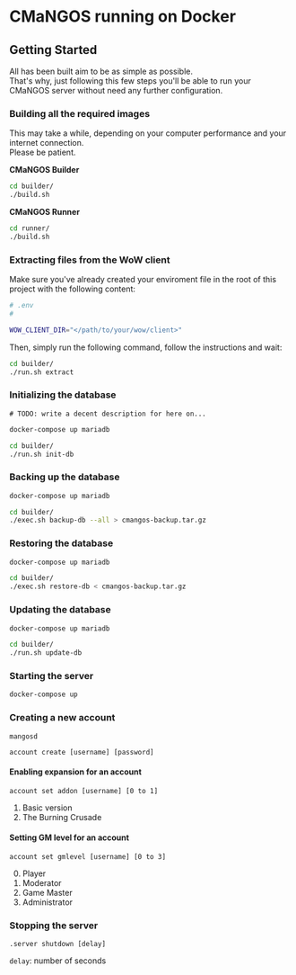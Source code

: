 # CMaNGOS running on Docker

## Getting Started

All has been built aim to be as simple as possible.  
That's why, just following this few steps you'll be able to
run your CMaNGOS server without need any further configuration.

### Building all the required images

This may take a while, depending on your computer performance and your internet connection.  
Please be patient.

**CMaNGOS Builder**

```sh
cd builder/
./build.sh
```

**CMaNGOS Runner**

```sh
cd runner/
./build.sh
```

### Extracting files from the WoW client

Make sure you've already created your enviroment file in
the root of this project with the following content:

```sh
# .env
#

WOW_CLIENT_DIR="</path/to/your/wow/client>"
```

Then, simply run the following command, follow the instructions and wait:

```sh
cd builder/
./run.sh extract
```

### Initializing the database

`# TODO: write a decent description for here on...`

```bash
docker-compose up mariadb
```

```bash
cd builder/
./run.sh init-db
```

### Backing up the database

```bash
docker-compose up mariadb
```

```bash
cd builder/
./exec.sh backup-db --all > cmangos-backup.tar.gz
```

### Restoring the database

```bash
docker-compose up mariadb
```

```bash
cd builder/
./exec.sh restore-db < cmangos-backup.tar.gz
```
### Updating the database

```bash
docker-compose up mariadb
```

```bash
cd builder/
./run.sh update-db
```

### Starting the server

```bash
docker-compose up
```

### Creating a new account

`mangosd`

```
account create [username] [password]
```

#### Enabling expansion for an account

```
account set addon [username] [0 to 1]
```

1. Basic version
2. The Burning Crusade


#### Setting GM level for an account

```
account set gmlevel [username] [0 to 3]
```

0. Player
1. Moderator
2. Game Master
3. Administrator

### Stopping the server

```
.server shutdown [delay]
```

`delay`: number of seconds
